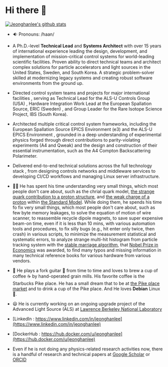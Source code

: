 # Hi there 👋

<!--
**jeonghanlee/jeonghanlee** is a ✨ _special_ ✨ repository because its `README.md` (this file) appears on your GitHub profile.

Here are some ideas to get you started:

- 🔭 I’m currently working on ...
- 🌱 I’m currently learning ...
- 👯 I’m looking to collaborate on ...
- 🤔 I’m looking for help with ...
- 💬 Ask me about ...
- 📫 How to reach me: ...
- 😄 Pronouns: ...
- ⚡ Fun fact: ...
-->

[![Jeonghanlee's github stats](https://github-readme-stats.vercel.app/api?username=jeonghanlee)](https://github.com/jeonghanlee)

- :sound: Pronouns: /haan/

- A Ph.D.-level **Technical Lead** and **Systems Architect** with over 15 years of international experience leading the design, development, and implementation of mission-critical control systems for world-leading scientific facilities. Proven ability to direct technical teams and architect complex solutions for particle accelerators and light sources in the United States, Sweden, and South Korea. A strategic problem-solver skilled at modernizing legacy systems and creating robust software environments from the ground up.

+ Directed control system teams and projects for major international facilities , serving as Technical Lead for the ALS-U Controls Group (USA) , Hardware Integration Work Lead at the European Spallation Source, ERIC (Sweden) , and Group Leader for the Rare Isotope Science Project, IBS (South Korea).

+ Architected multiple critical control system frameworks, including the European Spallation Source EPICS Environment (e3) and the ALS-U EPICS Environment , grounded in a deep understanding of experimental physics forged through direct contributions to parity-violating experiments (A4 and Qweak) and the design and construction of their essential instrumentation, such as the A4 Compton Backscattering Polarimeter.

+ Delivered end-to-end technical solutions across the full technology stack , from designing controls networks and middleware services to developing CI/CD workflows and managing Linux server infrastructure.

+ :scientist: He has spent his time understanding very small things, which most people don't care about, such as the chrial quark model, [the strange quark contribution to a proton structure](https://www.jlab.org/research/strange_quarks), and [the weak charge of a proton](https://www.nature.com/articles/d41586-018-05037-9) within [the Standard Model](https://home.cern/science/physics/standard-model). While doing them, he spends his time fo fix very small things, which most people don't care about, such as few byte memory leakages, to solve the equation of motion of wire scanner, to reassemble recycle dipole magnets, to save super expensive beam-on time, even if it is less than 10 mins, with various automation tools and procedures, to fix silly bugs (e.g., hit enter only twice, then crash) in various scripts, to minimize the measurement statistical and systematic errors, to analyze strange multi-hit histogram from particle tracking system with the [stable marriage algorithm](
https://en.wikipedia.org/wiki/Stable_marriage_problem), that [Nobel Prize in Economics](
https://www.nobelprize.org/prizes/economic-sciences/2012/summary/) was awarded, to find many typos and missing information in many technical reference books for various hardware from various vendors.  

+ :man: He plays a fork guitar :guitar: from time to time and loves to brew a cup of coffee :coffee: by hand-operated grain mills. His favorite coffee is the Starbucks Pike place. He has a small dream that to be at [the Pike place market](https://goo.gl/maps/Pib42iBvtpr7abo97) and to drink a cup of the Pike place. And  He loves **Debian** Linux :penguin:.

+ :smiley: He is currently working on an ongoing upgrade project of the Advanced Light Source (ALS) at [Lawrence Berkeley National Laboratory](https://als.lbl.gov/)  

+ [LinkedIn : https://www.linkedin.com/in/jeonghanlee](https://www.linkedin.com/in/jeonghanlee)

+ [DockerHub : https://hub.docker.com/u/jeonghanlee](https://hub.docker.com/u/jeonghanlee)

+ Even if he is not doing any physics-related research activities now, there is a handful of research and technical papers at [Google Scholar](https://scholar.google.com/citations?user=wndzj0AAAAAJ&hl=en&authuser=1) or [ORCID](https://orcid.org/0000-0002-1699-2660)
